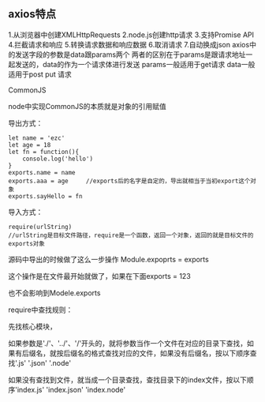 ## axios特点

1.从浏览器中创建XMLHttpRequests
2.node.js创建http请求
3.支持Promise API
4.拦截请求和响应
5.转换请求数据和响应数据
6.取消请求
7.自动换成json
axios中的发送字段的参数是data跟params两个
两者的区别在于params是跟请求地址一起发送的，data的作为一个请求体进行发送
params一般适用于get请求
data一般适用于post put 请求



CommonJS

node中实现CommonJS的本质就是对象的引用赋值

导出方式：

```
let name = 'ezc'
let age = 18
let fn = function(){
	console.log('hello')
}
exports.name = name
exports.aaa = age     //exports后的名字是自定的，导出就相当于当初export这个对象
exports.sayHello = fn
```

导入方式：

```
require(urlString) 
//urlString是目标文件路径，require是一个函数，返回一个对象，返回的就是目标文件的exports对象
```

源码中导出的时候做了这么一步操作
Module.expoprts = exports

这个操作是在文件最开始就做了，如果在下面exports = 123

也不会影响到Modele.exports

require中查找规则：

先找核心模块，

如果参数是'./'、'../'、'/'开头的，就将参数当作一个文件在对应的目录下查找，如果有后缀名，就按后缀名的格式查找对应的文件，如果没有后缀名，按以下顺序查找'.js' '.json' '.node'

如果没有查找到文件，就当成一个目录查找，查找目录下的index文件，按以下顺序'index.js' 'index.json' 'index.node'